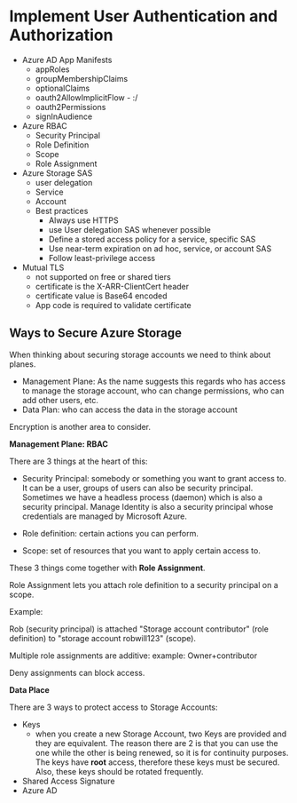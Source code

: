 # Implement User Authentication and Authorization

* Azure AD App Manifests
  * appRoles
  * groupMembershipClaims
  * optionalClaims
  * oauth2AllowImplicitFlow - :/
  * oauth2Permissions
  * signInAudience
* Azure RBAC
  * Security Principal
  * Role Definition
  * Scope
  * Role Assignment
* Azure Storage SAS
  * user delegation
  * Service
  * Account
  * Best practices
    * Always use HTTPS
    * use User delegation SAS whenever possible
    * Define a stored access policy for a service, specific SAS
    * Use near-term expiration on ad hoc, service, or account SAS
    * Follow least-privilege access
* Mutual TLS
  * not supported on free or shared tiers
  * certificate is the X-ARR-ClientCert header
  * certificate value is Base64 encoded
  * App code is required to validate certificate

## Ways to Secure Azure Storage

When thinking about securing storage accounts we need to think about planes.

* Management Plane: As the name suggests this regards who has access to manage the storage account, who can change permissions, who can add other users, etc.
* Data Plan: who can access the data in the storage account

Encryption is another area to consider.

**Management Plane: RBAC**

There are 3 things at the heart of this:

* Security Principal: somebody or something you want to grant access to. It can be a user, groups of users can also be security principal. Sometimes we have a headless process (daemon) which is also a security principal. Manage Identity is also a security principal whose credentials are managed by Microsoft Azure.

* Role definition: certain actions you can perform.
* Scope: set of resources that you want to apply certain access to.

These 3 things come together with **Role Assignment**. 

Role Assignment lets you attach role definition to a security principal on a scope.

Example:

Rob (security principal) is attached "Storage account contributor" (role definition) to "storage account robwill123" (scope).

Multiple role assignments are additive: example: Owner+contributor

Deny assignments can block access.

**Data Place**

There are 3 ways to protect access to Storage Accounts:

* Keys
  * when you create a new Storage Account, two Keys are provided and they are equivalent. The reason there are 2 is that you can use the one while the other is being renewed, so it is for continuity purposes. The keys have **root** access, therefore these keys must be secured. Also, these keys should be rotated frequently.
* Shared Access Signature
* Azure AD